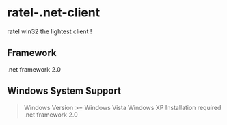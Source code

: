 # ratel-.net-client
ratel win32 the lightest client !

## Framework
.net framework 2.0

## Windows System Support
> Windows Version >= Windows Vista
> Windows XP Installation required .net framework 2.0
